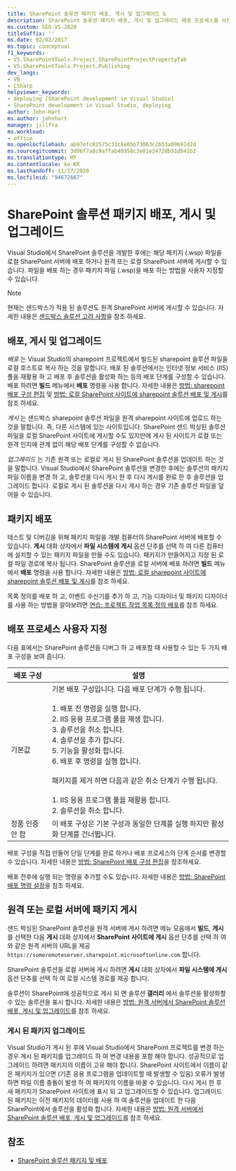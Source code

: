 ```yaml
---
title: SharePoint 솔루션 패키지 배포, 게시 및 업그레이드 &
description: SharePoint 솔루션 패키지 배포, 게시 및 업그레이드 배포 프로세스를 사용자 지정 합니다. 원격 또는 로컬 서버에 패키지를 게시 합니다.
ms.custom: SEO-VS-2020
titleSuffix: ''
ms.date: 02/02/2017
ms.topic: conceptual
f1_keywords:
- VS.SharePointTools.Project.SharePointProjectPropertyTab
- VS.SharePointTools.Project.Publishing
dev_langs:
- VB
- CSharp
helpviewer_keywords:
- deploying [SharePoint development in Visual Studio]
- SharePoint development in Visual Studio, deploying
author: John-Hart
ms.author: johnhart
manager: jillfra
ms.workload:
- office
ms.openlocfilehash: ab97efc82575c31c8e05b73063c2b53a09691d2d
ms.sourcegitcommit: 3d96f7a8c9affab40358c3e81e3472db31d841b2
ms.translationtype: MT
ms.contentlocale: ko-KR
ms.lasthandoff: 11/17/2020
ms.locfileid: "94672667"
---
```

# <a name="deploy-publish-and-upgrade-sharepoint-solution-packages"></a>SharePoint 솔루션 패키지 배포, 게시 및 업그레이드
  Visual Studio에서 SharePoint 솔루션을 개발한 후에는 해당 패키지 (.wsp) 파일을 로컬 SharePoint 서버에 배포 하거나 원격 또는 로컬 SharePoint 서버에 게시할 수 있습니다. 파일을 배포 하는 경우 패키지 파일 (.wsp)을 배포 하는 방법을 사용자 지정할 수 있습니다.

> [!NOTE]
> 현재는 샌드박스가 적용 된 솔루션도 원격 SharePoint 서버에 게시할 수 있습니다. 자세한 내용은 [샌드박스 솔루션 고려 사항](../sharepoint/sandboxed-solution-considerations.md)을 참조 하세요.

## <a name="deploy-publish-and-upgrade"></a>배포, 게시 및 업그레이드
 *배포* 는 Visual Studio의 sharepoint 프로젝트에서 빌드된 sharepoint 솔루션 파일을 로컬 호스트로 복사 하는 것을 말합니다. 배포 된 솔루션에서는 인터넷 정보 서비스 (IIS) 풀을 재활용 하 고 배포 후 솔루션을 활성화 하는 등의 배포 단계를 구성할 수 있습니다. 배포 하려면 **빌드** 메뉴에서 **배포** 명령을 사용 합니다. 자세한 내용은 [방법: sharepoint 배포 구성 편집](../sharepoint/how-to-edit-a-sharepoint-deployment-configuration.md) 및 [방법: 로컬 SharePoint 사이트에 sharepoint 솔루션 배포 및 게시](../sharepoint/how-to-deploy-and-publish-a-sharepoint-solution-to-a-local-sharepoint-site.md)를 참조 하세요.

 *게시* 는 샌드박스 sharepoint 솔루션 파일을 원격 sharepoint 사이트에 업로드 하는 것을 말합니다. 즉, 다른 시스템에 있는 사이트입니다. SharePoint 샌드 박싱된 솔루션 파일을 로컬 SharePoint 사이트에 게시할 수도 있지만에 게시 된 사이트가 로컬 또는 원격 인지에 관계 없이 해당 배포 단계를 구성할 수 없습니다.

 *업그레이드* 는 기존 원격 또는 로컬로 게시 된 SharePoint 솔루션을 업데이트 하는 것을 말합니다. Visual Studio에서 SharePoint 솔루션을 변경한 후에는 솔루션의 패키지 파일 이름을 변경 하 고, 솔루션을 다시 게시 한 후 다시 게시를 완료 한 후 솔루션을 업그레이드 합니다. 로컬로 게시 된 솔루션을 다시 게시 하는 경우 기존 솔루션 파일을 덮어쓸 수 있습니다.

## <a name="deploy-packages"></a>패키지 배포
 테스트 및 디버깅을 위해 패키지 파일을 개발 컴퓨터의 SharePoint 서버에 배포할 수 있습니다. **게시** 대화 상자에서 **파일 시스템에 게시** 옵션 단추를 선택 하 여 다른 컴퓨터에 설치할 수 있는 패키지 파일을 만들 수도 있습니다. 패키지가 만들어지고 지정 된 로컬 파일 경로에 복사 됩니다. SharePoint 솔루션을 로컬 서버에 배포 하려면 **빌드** 메뉴에서 **배포** 명령을 사용 합니다. 자세한 내용은 [방법: 로컬 sharepoint 사이트에 sharepoint 솔루션 배포 및 게시](../sharepoint/how-to-deploy-and-publish-a-sharepoint-solution-to-a-local-sharepoint-site.md)를 참조 하세요.

 목록 정의를 배포 하 고, 이벤트 수신기를 추가 하 고, 기능 디자이너 및 패키지 디자이너를 사용 하는 방법을 알아보려면 [연습: 프로젝트 작업 목록 정의 배포](../sharepoint/walkthrough-deploying-a-project-task-list-definition.md)를 참조 하세요.

## <a name="customize-the-deployment-process"></a>배포 프로세스 사용자 지정
 다음 표에서는 SharePoint 솔루션을 디버그 하 고 배포할 때 사용할 수 있는 두 가지 배포 구성을 보여 줍니다.

|배포 구성|설명|
|------------------------------|-----------------|
|기본값|기본 배포 구성입니다. 다음 배포 단계가 수행 됩니다.<br /><br /> 1. 배포 전 명령을 실행 합니다.<br />2. IIS 응용 프로그램 풀을 재생 합니다.<br />3. 솔루션을 취소 합니다.<br />4. 솔루션을 추가 합니다.<br />5. 기능을 활성화 합니다.<br />6. 배포 후 명령을 실행 합니다.<br /><br /> 패키지를 제거 하면 다음과 같은 취소 단계가 수행 됩니다.<br /><br /> 1. IIS 응용 프로그램 풀을 재활용 합니다.<br />2. 솔루션을 취소 합니다.|
|정품 인증 안 함|이 배포 구성은 기본 구성과 동일한 단계를 실행 하지만 활성화 단계를 건너뜁니다.|

 배포 구성을 직접 만들어 단일 단계를 완료 하거나 배포 프로세스의 단계 순서를 변경할 수 있습니다. 자세한 내용은 [방법: SharePoint 배포 구성 편집](../sharepoint/how-to-edit-a-sharepoint-deployment-configuration.md)을 참조하세요.

 배포 전후에 실행 되는 명령을 추가할 수도 있습니다. 자세한 내용은 [방법: SharePoint 배포 명령 설정](../sharepoint/how-to-set-sharepoint-deployment-commands.md)을 참조 하세요.

## <a name="publish-packages-to-a-remote-or-local-server"></a>원격 또는 로컬 서버에 패키지 게시
 샌드 박싱된 SharePoint 솔루션을 원격 서버에 게시 하려면 메뉴 모음에서 **빌드**, **게시** 를 선택한 다음 **게시** 대화 상자에서 **SharePoint 사이트에 게시** 옵션 단추를 선택 하 여와 같은 원격 서버의 URL을 제공 `https://someremoteserver.sharepoint.microsoftonline.com` 합니다.

 SharePoint 솔루션을 로컬 서버에 게시 하려면 **게시** 대화 상자에서 **파일 시스템에 게시** 옵션 단추를 선택 하 여 로컬 시스템 경로를 제공 합니다.

 솔루션이 SharePoint에 성공적으로 게시 되 면 솔루션 **갤러리** 에서 솔루션을 활성화할 수 있는 솔루션을 표시 합니다. 자세한 내용은 [방법: 원격 서버에서 SharePoint 솔루션 배포, 게시 및 업그레이드](../sharepoint/how-to-deploy-publish-and-upgrade-sharepoint-solutions-on-a-remote-server.md)를 참조 하세요.

### <a name="upgrade-published-packages"></a>게시 된 패키지 업그레이드
 Visual Studio가 게시 된 후에 Visual Studio에서 SharePoint 프로젝트를 변경 하는 경우 게시 된 패키지를 업그레이드 하 여 변경 내용을 포함 해야 합니다. 성공적으로 업그레이드 하려면 패키지의 이름이 고유 해야 합니다. SharePoint 사이트에서 이름이 같은 패키지가 있으면 (기존 응용 프로그램을 업데이트할 때 발생할 수 있음) 오류가 발생 하면 파일 이름 충돌이 발생 하 여 패키지의 이름을 바꿀 수 있습니다. 다시 게시 한 후 새 패키지가 SharePoint 사이트에 표시 되 고 업그레이드할 수 있습니다. 업그레이드 된 패키지는 이전 패키지의 데이터를 사용 하 여 솔루션을 업데이트 한 다음 SharePoint에서 솔루션을 활성화 합니다. 자세한 내용은 [방법: 원격 서버에서 SharePoint 솔루션 배포, 게시 및 업그레이드](../sharepoint/how-to-deploy-publish-and-upgrade-sharepoint-solutions-on-a-remote-server.md)를 참조 하세요.

## <a name="see-also"></a>참조
- [SharePoint 솔루션 패키지 및 배포](../sharepoint/packaging-and-deploying-sharepoint-solutions.md)
